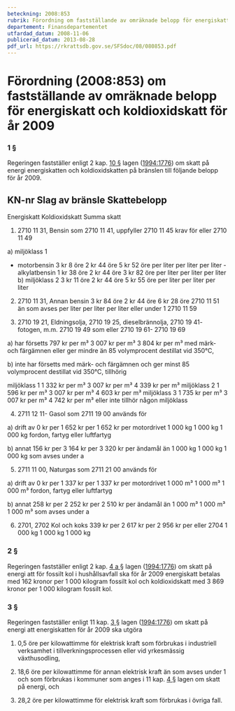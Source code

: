 ```yaml
---
beteckning: 2008:853
rubrik: Förordning om fastställande av omräknade belopp för energiskatt och koldioxidskatt för år 2009
departement: Finansdepartementet
utfardad_datum: 2008-11-06
publicerad_datum: 2013-08-28
pdf_url: https://rkrattsdb.gov.se/SFSdoc/08/080853.pdf
---
```


# Förordning (2008:853) om fastställande av omräknade belopp för energiskatt och koldioxidskatt för år 2009

### 1 §

Regeringen fastställer enligt 2 kap. [10 §](#kap2.10) lagen ([1994:1776](https://selex.se/eli/sfs/1994/1776)) om skatt på energi energiskatten och koldioxidskatten på bränslen till följande belopp för år 2009.

## KN-nr	Slag av bränsle	  Skattebelopp

Energiskatt	Koldioxidskatt	Summa skatt

1. 2710 11 31,	Bensin som 2710 11 41,	uppfyller 2710 11 45	krav för eller 2710 11 49

a) miljöklass 1

- motorbensin	  3 kr 8 öre	2 kr 44 öre	5 kr 52 öre per liter	per liter	per liter - alkylatbensin	  1 kr 38 öre	2 kr 44 öre	3 kr 82 öre per liter	per liter	per liter b) miljöklass 2	  3 kr 11 öre	2 kr 44 öre	5 kr 55 öre per liter	per liter	per liter

2. 2710 11 31,	Annan bensin	  3 kr 84 öre	2 kr 44 öre	6 kr 28 öre 2710 11 51	än som avses	  per liter	per liter	per liter eller	under 1 2710 11 59

3. 2710 19 21,	Eldningsolja, 2710 19 25,	dieselbrännolja, 2710 19 41-	fotogen, m.m. 2710 19 49	som eller 2710 19 61- 2710 19 69

a) har försetts	  797 kr per m³	3 007 kr per m³	3 804 kr per m³ med märk- och färgämnen eller ger mindre än 85 volymprocent destillat vid 350°C,

b) inte har försetts med märk- och färgämnen och ger minst 85 volymprocent destillat vid 350°C, tillhörig

miljöklass 1	  1 332 kr per m³  3 007 kr per m³  4 339 kr per m³ miljöklass 2	  1 596 kr per m³  3 007 kr per m³  4 603 kr per m³ miljöklass 3 	  1 735 kr per m³  3 007 kr per m³  4 742 kr per m³ eller inte tillhör någon miljöklass

4. 2711 12 11-	Gasol som 2711 19 00	används för

a) drift av 	  0 kr per	1 652 kr per	1 652 kr per motordrivet 	  1 000 kg	1 000 kg	1 000 kg fordon, fartyg eller luftfartyg

b) annat 	  156 kr per	3 164 kr per	3 320 kr per ändamål än	  1 000 kg 	1 000 kg	1 000 kg som avses under a

5. 2711 11 00,	Naturgas som 2711 21 00	används för

a) drift av 	  0 kr per	1 337 kr per	1 337 kr per motordrivet 	  1 000 m³	1 000 m³	1 000 m³ fordon, fartyg eller luftfartyg

b) annat 	  258 kr per	2 252 kr per	2 510 kr per ändamål än  	  1 000 m³	1 000 m³	1 000 m³ som avses under a

6. 2701, 2702	Kol och koks	  339 kr per	2 617 kr per	2 956 kr per eller 2704			  1 000 kg	1 000 kg	1 000 kg

### 2 §

Regeringen fastställer enligt 2 kap. [4 a §](#kap2.4a) lagen ([1994:1776](https://selex.se/eli/sfs/1994/1776)) om skatt på energi att för fossilt kol i hushållsavfall ska för år 2009 energiskatt betalas med 162 kronor per 1 000 kilogram fossilt kol och koldioxidskatt med 3 869 kronor per 1 000 kilogram fossilt kol.

### 3 §

Regeringen fastställer enligt 11 kap. [3 §](#kap11.3) lagen ([1994:1776](https://selex.se/eli/sfs/1994/1776)) om skatt på energi att energiskatten för år 2009 ska utgöra

1. 0,5 öre per kilowattimme för elektrisk kraft som förbrukas i industriell verksamhet i tillverkningsprocessen eller vid yrkesmässig växthusodling,

2. 18,6 öre per kilowattimme för annan elektrisk kraft än som avses under 1 och som förbrukas i kommuner som anges i 11 kap. [4 §](#kap11.4) lagen om skatt på energi, och

3. 28,2 öre per kilowattimme för elektrisk kraft som förbrukas i övriga fall.